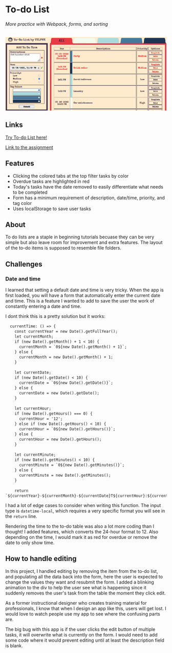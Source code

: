 # To-do List
###### More practice with Webpack, forms, and sorting

![](https://github.com/TYLPHE/TYLPHE/blob/main/readmeAssets/toDoList.gif)

## Links
[Try To-do List here!](https://TYLPHE.github.io/to-do-list/dist/)

[Link to the assignment](https://www.theodinproject.com/paths/full-stack-javascript/courses/javascript/lessons/todo-list)

## Features
- Clicking the colored tabs at the top filter tasks by color
- Overdue tasks are highlighted in red
- Today's tasks have the date removed to easily differentiate what needs to be completed
- Form has a minimum requirement of description, date/time, priority, and tag color
- Uses localStorage to save user tasks

## About
To do lists are a staple in beginning tutorials becuase they can be very simple but also leave room for improvement and extra features. The layout of the to-do items is supposed to resemble file folders.

## Challenges
### Date and time
I learned that setting a default date and time is very tricky. When the app is first loaded, you will have a form that automatically enter the current date and time. This is a feature I wanted to add to save the user the work of constantly entering a date and time.

I dont think this is a pretty solution but it works:

```
  currentTime: () => {
    const currentYear = new Date().getFullYear();
    let currentMonth;
    if (new Date().getMonth() + 1 < 10) {
      currentMonth = `0${new Date().getMonth() + 1}`;
    } else {
      currentMonth = new Date().getMonth() + 1;
    }

    let currentDate;
    if (new Date().getDate() < 10) {
      currentDate = `0${new Date().getDate()}`;
    } else {
      currentDate = new Date().getDate();
    }

    let currentHour;
    if (new Date().getHours() === 0) {
      currentHour = '12';
    } else if (new Date().getHours() < 10) {
      currentHour = `0${new Date().getHours()}`;
    } else {
      currentHour = new Date().getHours();
    }

    let currentMinute;
    if (new Date().getMinutes() < 10) {
      currentMinute = `0${new Date().getMinutes()}`;
    } else {
      currentMinute = new Date().getMinutes();
    }

    return `${currentYear}-${currentMonth}-${currentDate}T${currentHour}:${currentMinute}`;
```

I had a lot of edge cases to consider when writing this function. The input type is `datetime-local`, which requires a very specific format you will see in the `return` line.

Rendering the time to the to-do table was also a lot more coding than I thought! I added features, which converts the 24-hour format to 12. Also depending on the time, I would mark it as red for overdue or remove the date to only show time.

## How to handle editing
In this project, I handled editing by removing the item from the to-do list, and populating all the data back into the form, here the user is expected to change the values they want and resubmit the form. I added a blinking animation to the div to help the user see what is happening since it suddenly removes the user's task from the table the moment they click edit.

As a former instructional designer who creates training material for professionals, I know that when I design an app like this, users will get lost. I would love to watch people use my app to see where the confusing parts are.

The big bug with this app is if the user clicks the edit button of multiple tasks, it will overwrite what is currently on the form. I would need to add some code where it would prevent editing until at least the description field is blank.
